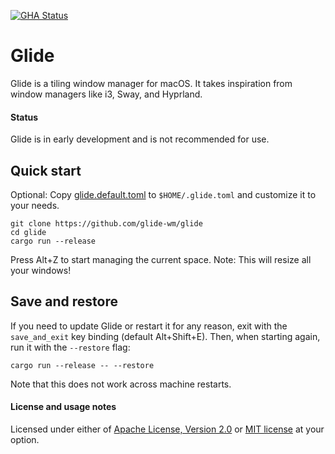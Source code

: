 [![GHA Status]][GitHub Actions]

# Glide

Glide is a tiling window manager for macOS. It takes inspiration from window
managers like i3, Sway, and Hyprland.

#### Status

Glide is in early development and is not recommended for use.

## Quick start

Optional: Copy [glide.default.toml](./glide.default.toml) to
`$HOME/.glide.toml` and customize it to your needs.

```
git clone https://github.com/glide-wm/glide
cd glide
cargo run --release
```

Press Alt+Z to start managing the current space. Note: This will resize all your
windows!

## Save and restore

If you need to update Glide or restart it for any reason, exit with the
`save_and_exit` key binding (default Alt+Shift+E). Then, when starting again,
run it with the `--restore` flag:

```
cargo run --release -- --restore
```

Note that this does not work across machine restarts.

#### License and usage notes

Licensed under either of [Apache License, Version 2.0](LICENSE-APACHE) or
[MIT license](LICENSE-MIT) at your option.

[GitHub Actions]: https://github.com/glide-wm/glide/actions
[GHA Status]: https://github.com/glide-wm/glide/actions/workflows/rust.yml/badge.svg
